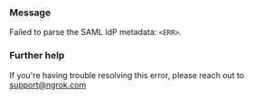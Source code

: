 
### Message
Failed to parse the SAML IdP metadata: <code>&lt;ERR&gt;</code>.

### Further help
If you're having trouble resolving this error, please reach out to [support@ngrok.com](mailto:support@ngrok.com?subject=Help%20with%20ERR_NGROK_7083)

